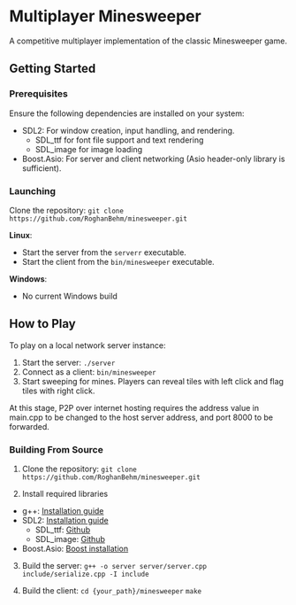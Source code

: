 # Multiplayer Minesweeper
A competitive multiplayer implementation of the classic Minesweeper game.

## Getting Started

### Prerequisites
Ensure the following dependencies are installed on your system:

- SDL2: For window creation, input handling, and rendering.
  - SDL_ttf for font file support and text rendering
  - SDL_image for image loading
- Boost.Asio: For server and client networking (Asio header-only library is sufficient).

### Launching
Clone the repository: `git clone https://github.com/RoghanBehm/minesweeper.git`

**Linux**:
- Start the server from the `serverr` executable.
- Start the client from the `bin/minesweeper` executable.

**Windows**:
- No current Windows build

## How to Play
To play on a local network server instance:
1. Start the server:
`./server`
2. Connect as a client:
`bin/minesweeper`
3. Start sweeping for mines. Players can reveal tiles with left click and flag tiles with right click.

At this stage, P2P over internet hosting requires the address value in main.cpp to be changed to the host server address, and port 8000 to be forwarded.

### Building From Source
1. Clone the repository:
`git clone https://github.com/RoghanBehm/minesweeper.git`

2. Install required libraries
- g++: [Installation guide](https://gcc.gnu.org/install/)
- SDL2: [Installation guide](https://wiki.libsdl.org/SDL2/Installation)
  - SDL_ttf: [Github](https://github.com/libsdl-org/SDL_image)
  - SDL_image: [Github](https://github.com/libsdl-org/SDL_ttf)
- Boost.Asio: [Boost installation](https://www.boost.org/users/download/)

3. Build the server:
`g++ -o server server/server.cpp include/serialize.cpp -I include`

4. Build the client:
`cd {your_path}/minesweeper`
`make`

